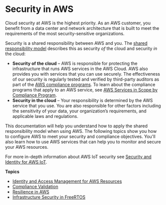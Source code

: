 # Security in AWS<a name="security"></a>

Cloud security at AWS is the highest priority\. As an AWS customer, you benefit from a data center and network architecture that is built to meet the requirements of the most security\-sensitive organizations\.

Security is a shared responsibility between AWS and you\. The [shared responsibility model](https://aws.amazon.com/compliance/shared-responsibility-model/) describes this as security *of* the cloud and security *in* the cloud:
+ **Security of the cloud** – AWS is responsible for protecting the infrastructure that runs AWS services in the AWS Cloud\. AWS also provides you with services that you can use securely\. The effectiveness of our security is regularly tested and verified by third\-party auditors as part of the [AWS compliance programs](https://aws.amazon.com/compliance/programs/)\. To learn about the compliance programs that apply to an AWS service, see [AWS Services in Scope by Compliance Program](https://aws.amazon.com/compliance/services-in-scope/)\.
+ **Security in the cloud** – Your responsibility is determined by the AWS service that you use\. You are also responsible for other factors including the sensitivity of your data, your organization’s requirements, and applicable laws and regulations\. 

This documentation will help you understand how to apply the shared responsibility model when using AWS\. The following topics show you how to configure AWS to meet your security and compliance objectives\. You'll also learn how to use AWS services that can help you to monitor and secure your AWS resources\. 

For more in\-depth information about AWS IoT security see [Security and Identity for AWS IoT](https://docs.aws.amazon.com/iot/latest/developerguide/iot-security-identity.html)\.

**Topics**
+ [Identity and Access Management for AWS Resources](security-iam.md)
+ [Compliance Validation](freertos-compliance.md)
+ [Resilience in AWS](disaster-recovery-resiliency.md)
+ [Infrastructure Security in FreeRTOS](infrastructure-security.md)